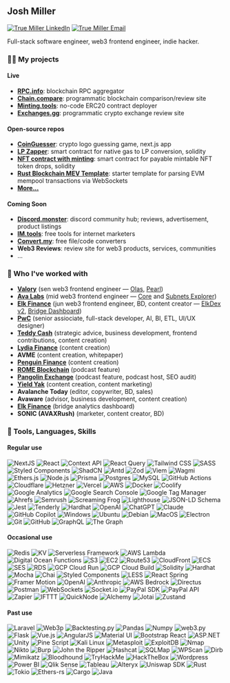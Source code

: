 <h2>Josh Miller</h2> 

[![True Miller LinkedIn](https://img.shields.io/badge/-LinkedIn-blue?style=flat-square&logo=Linkedin&logoColor=white&link=https://www.linkedin.com/in/pireseduardo/)](https://linkedin.com/in/truemiller)
[![True Miller Email](https://img.shields.io/badge/Gmail-Contact_Me-green?style=flat-square&logo=gmail&logoColor=FFFFFF&labelColor=red&color=white)](mailto://josh@truemiller.com)


Full-stack software engineer, web3 frontend engineer, indie hacker.

<h3>👨‍🏭 My projects</h3>

<h4>Live</h4>

- **[RPC.info](https://rpc.info)**: blockchain RPC aggregator
- **[Chain.compare](https://chain.compare)**: programmatic blockchain comparison/review site
- **[Minting.tools](https://minting.tools)**: no-code ERC20 contract deployer
- **[Exchanges.gg](https://exchanges.gg)**: programmatic crypto exchange review site

<h4>Open-source repos</h4>

- **[CoinGuesser](https://github.com/truemiller/coinguesser)**: crypto logo guessing game, next.js app
- **[LP Zapper](https://github.com/truemiller/lp-zapper)**: smart contract for native gas to LP conversion, solidity 
- **[NFT contract with minting](https://github.com/truemiller/nft-contract-with-minting)**: smart contract for payable mintable NFT token drops, solidity
- **[Rust Blockchain MEV Template](https://github.com/truemiller/rust-mev-template)**: starter template for parsing EVM mempool transactions via WebSockets
- **[More...](https://github.com/truemiller?tab=repositories&q=&type=public&language=&sort=)**

<h4>Coming Soon</h4>

- **[Discord.monster](https://discord.monster)**: discord community hub; reviews, advertisement, product listings
- **[IM.tools](https://im.tools)**: free tools for internet marketers
- **[Convert.my](https://convert.my)**: free file/code converters
- **Web3 Reviews**: review site for web3 products, services, communities
- ...

<h3>🤝 Who I've worked with</h3>
 
- **[Valory](https://valory.xyz)** (sen web3 frontend engineer &mdash; [Olas](https://olas.network), [Pearl](https://olas.network/operate))
- **[Ava Labs](https://avalabs.org)** (mid web3 frontend engineer &mdash; [Core](https://core.app) and [Subnets Explorer](https://subnets.avax.network))
- **[Elk Finance](https://elk.finance)** (jun web3 frontend engineer, BD, content creator &mdash; [ElkDex v2](https://app.elk.finance), [Bridge Dashboard](https://dashboard.elk.finance))
- **[PwC](https://pwc.co.uk)** (senior assiociate, full-stack developer, AI, BI, ETL, UI/UX designer)
- **[Teddy Cash](https://teddy.cash)** (strategic advice, business development, frontend contributions, content creation)
- **[Lydia Finance](http://lydia.finance)** (content creation)
- **AVME** (content creation, whitepaper)
- **[Penguin Finance](https://penguin.finance)** (content creation)
- **[ROME Blockchain](https://romeblockchain.com/)** (podcast feature)
- **[Pangolin Exchange](https://pangolin.exchange)** (podcast feature, podcast host, SEO audit)
- **[Yield Yak](https://yieldyak.com)** (content creation, content marketing)
- **Avalanche Today** (editor, copywriter, BD, sales)
- **Avaware** (advisor, business development, content creation)
- **[Elk Finance](https://elk.finance)** (bridge analytics dashboard)
- **SONIC (AVAXRush)** (marketer, content creator, BD)

<h3>🧰 Tools, Languages, Skills</h3>

<h4>Regular use</h4>

![NextJS](https://img.shields.io/badge/NextJS-000000?style=for-the-badge&logo=nextdotjs&logoColor=white)
![React](https://img.shields.io/badge/React-20232A?style=for-the-badge&logo=react&logoColor=61DAFB)
![Context API](https://img.shields.io/badge/Context_API-20232A?style=for-the-badge&logo=react&logoColor=61DAFB)
![React Query](https://img.shields.io/badge/React_Query-FF4154?style=for-the-badge&logo=reactquery&logoColor=white)
![Tailwind CSS](https://img.shields.io/badge/Tailwind_CSS-38B2AC?style=for-the-badge&logo=tailwind-css&logoColor=white)
![SASS](https://img.shields.io/badge/SASS-CC6699?style=for-the-badge&logo=sass&logoColor=white)
![Styled Components](https://img.shields.io/badge/Styled_Components-DB7093?style=for-the-badge&logo=styled-components&logoColor=white)
![ShadCN](https://img.shields.io/badge/ShadCN-000000?style=for-the-badge&logo=shadcn&logoColor=white)
![Antd](https://img.shields.io/badge/Antd-0170FE?style=for-the-badge&logo=ant-design&logoColor=white)
![Zod](https://img.shields.io/badge/Zod-000000?style=for-the-badge)
![Viem](https://img.shields.io/badge/Viem-000000?style=for-the-badge)
![Wagmi](https://img.shields.io/badge/Wagmi-000000?style=for-the-badge)
![Ethers.js](https://img.shields.io/badge/Ethers.js-3C3C3D?style=for-the-badge&logo=ethereum&logoColor=white)
![Node.js](https://img.shields.io/badge/Node.js-339933?style=for-the-badge&logo=nodedotjs&logoColor=white)
![Prisma](https://img.shields.io/badge/Prisma-2D3748?style=for-the-badge&logo=prisma&logoColor=white)
![Postgres](https://img.shields.io/badge/Postgres-4169E1?style=for-the-badge&logo=postgresql&logoColor=white)
![MySQL](https://img.shields.io/badge/MySQL-4479A1?style=for-the-badge&logo=mysql&logoColor=white)
![GitHub Actions](https://img.shields.io/badge/GitHub_Actions-2088FF?style=for-the-badge&logo=github-actions&logoColor=white)
![Cloudflare](https://img.shields.io/badge/Cloudflare-F38020?style=for-the-badge&logo=cloudflare&logoColor=white)
![Hetzner](https://img.shields.io/badge/Hetzner-DC143C?style=for-the-badge&logo=hetzner&logoColor=white)
![Vercel](https://img.shields.io/badge/Vercel-000000?style=for-the-badge&logo=vercel&logoColor=white)
![AWS](https://img.shields.io/badge/AWS-232F3E?style=for-the-badge&logo=amazon-aws&logoColor=white)
![Docker](https://img.shields.io/badge/Docker-2496ED?style=for-the-badge&logo=docker&logoColor=white)
![Coolify](https://img.shields.io/badge/Coolify-000000?style=for-the-badge)
![Google Analytics](https://img.shields.io/badge/Google_Analytics-E37400?style=for-the-badge&logo=google-analytics&logoColor=white)
![Google Search Console](https://img.shields.io/badge/Google_Search_Console-4285F4?style=for-the-badge&logo=google&logoColor=white)
![Google Tag Manager](https://img.shields.io/badge/Google_Tag_Manager-246FDB?style=for-the-badge&logo=google-tag-manager&logoColor=white)
![Ahrefs](https://img.shields.io/badge/Ahrefs-0072F5?style=for-the-badge&logo=ahrefs&logoColor=white)
![Semrush](https://img.shields.io/badge/Semrush-E34133?style=for-the-badge&logo=semrush&logoColor=white)
![Screaming Frog](https://img.shields.io/badge/Screaming_Frog-00FF00?style=for-the-badge)
![Lighthouse](https://img.shields.io/badge/Lighthouse-F44B21?style=for-the-badge&logo=lighthouse&logoColor=white)
![JSON-LD Schema](https://img.shields.io/badge/JSON--LD_Schema-000000?style=for-the-badge)
![Jest](https://img.shields.io/badge/Jest-C21325?style=for-the-badge&logo=jest&logoColor=white)
![Tenderly](https://img.shields.io/badge/Tenderly-5945FF?style=for-the-badge&logo=tenderly&logoColor=white)
![Hardhat](https://img.shields.io/badge/Hardhat-FFF?style=for-the-badge&logo=ethereum&logoColor=black)
![OpenAI](https://img.shields.io/badge/OpenAI-412991?style=for-the-badge&logo=openai&logoColor=white)
![ChatGPT](https://img.shields.io/badge/ChatGPT-34A853?style=for-the-badge&logo=chatgpt&logoColor=white)
![Claude](https://img.shields.io/badge/Claude-FFD700?style=for-the-badge)
![GitHub Copilot](https://img.shields.io/badge/GitHub_Copilot-5C5C5C?style=for-the-badge&logo=github&logoColor=white)
![Windows](https://img.shields.io/badge/Windows-0078D6?style=for-the-badge&logo=windows&logoColor=white)
![Ubuntu](https://img.shields.io/badge/Ubuntu-E95420?style=for-the-badge&logo=ubuntu&logoColor=white)
![Debian](https://img.shields.io/badge/Debian-A81D33?style=for-the-badge&logo=debian&logoColor=white)
![MacOS](https://img.shields.io/badge/MacOS-000000?style=for-the-badge&logo=apple&logoColor=white)
![Electron](https://img.shields.io/badge/Electron-47848F?style=for-the-badge&logo=electron&logoColor=white)
![Git](https://img.shields.io/badge/Git-F05032?style=for-the-badge&logo=git&logoColor=white)
![GitHub](https://img.shields.io/badge/GitHub-181717?style=for-the-badge&logo=github&logoColor=white)
![GraphQL](https://img.shields.io/badge/GraphQL-E10098?style=for-the-badge&logo=graphql&logoColor=white)
![The Graph](https://img.shields.io/badge/The_Graph-0055FF?style=for-the-badge&logo=the-graph&logoColor=white)

<h4>Occasional use</h4>
 
![Redis](https://img.shields.io/badge/Redis-DC382D?style=for-the-badge&logo=redis&logoColor=white)
![KV](https://img.shields.io/badge/KV-DC382D?style=for-the-badge&logo=redis&logoColor=white)
![Serverless Framework](https://img.shields.io/badge/Serverless-000000?style=for-the-badge&logo=serverless&logoColor=white)
![AWS Lambda](https://img.shields.io/badge/AWS_Lambda-FF9900?style=for-the-badge&logo=amazon-aws&logoColor=white)
![Digital Ocean Functions](https://img.shields.io/badge/DigitalOcean_Functions-0080FF?style=for-the-badge&logo=digitalocean&logoColor=white)
![S3](https://img.shields.io/badge/AWS_S3-569A31?style=for-the-badge&logo=amazon-s3&logoColor=white)
![EC2](https://img.shields.io/badge/AWS_EC2-FF9900?style=for-the-badge&logo=amazon-ec2&logoColor=white)
![Route53](https://img.shields.io/badge/AWS_Route_53-232F3E?style=for-the-badge&logo=amazon-aws&logoColor=white)
![CloudFront](https://img.shields.io/badge/AWS_CloudFront-FF9900?style=for-the-badge&logo=amazon-aws&logoColor=white)
![ECS](https://img.shields.io/badge/AWS_ECS-FF9900?style=for-the-badge&logo=amazon-aws&logoColor=white)
![SES](https://img.shields.io/badge/AWS_SES-569A31?style=for-the-badge&logo=amazon-ses&logoColor=white)
![RDS](https://img.shields.io/badge/AWS_RDS-527FFF?style=for-the-badge&logo=amazon-rds&logoColor=white)
![GCP Cloud Run](https://img.shields.io/badge/GCP_Cloud_Run-4285F4?style=for-the-badge&logo=google-cloud&logoColor=white)
![GCP Cloud Build](https://img.shields.io/badge/GCP_Cloud_Build-4285F4?style=for-the-badge&logo=google-cloud&logoColor=white)
![Solidity](https://img.shields.io/badge/Solidity-363636?style=for-the-badge&logo=solidity&logoColor=white)
![Hardhat](https://img.shields.io/badge/Hardhat-FFF?style=for-the-badge&logo=ethereum&logoColor=black)
![Mocha](https://img.shields.io/badge/Mocha-8D6748?style=for-the-badge&logo=mocha&logoColor=white)
![Chai](https://img.shields.io/badge/Chai-A30701?style=for-the-badge&logo=chai&logoColor=white)
![Styled Components](https://img.shields.io/badge/Styled_Components-DB7093?style=for-the-badge&logo=styled-components&logoColor=white)
![LESS](https://img.shields.io/badge/LESS-1D365D?style=for-the-badge&logo=less&logoColor=white)
![React Spring](https://img.shields.io/badge/React_Spring-000000?style=for-the-badge&logo=react&logoColor=61DAFB)
![Framer Motion](https://img.shields.io/badge/Framer_Motion-0055FF?style=for-the-badge&logo=framer&logoColor=white)
![OpenAI](https://img.shields.io/badge/OpenAI-412991?style=for-the-badge&logo=openai&logoColor=white)
![Anthropic](https://img.shields.io/badge/Anthropic-000000?style=for-the-badge)
![AWS Bedrock](https://img.shields.io/badge/AWS_Bedrock-232F3E?style=for-the-badge&logo=amazon-aws&logoColor=white)
![Directus](https://img.shields.io/badge/Directus-263238?style=for-the-badge&logo=directus&logoColor=white)
![Postman](https://img.shields.io/badge/Postman-FF6C37?style=for-the-badge&logo=postman&logoColor=white)
![WebSockets](https://img.shields.io/badge/node:ws-000000?style=for-the-badge&logo=nodedotjs&logoColor=white)
![Socket.io](https://img.shields.io/badge/Socket.io-010101?style=for-the-badge&logo=socket.io&logoColor=white)
![PayPal SDK](https://img.shields.io/badge/PayPal_SDK-00457C?style=for-the-badge&logo=paypal&logoColor=white)
![PayPal API](https://img.shields.io/badge/PayPal_API-003087?style=for-the-badge&logo=paypal&logoColor=white)
![Zapier](https://img.shields.io/badge/Zapier-FF4A00?style=for-the-badge&logo=zapier&logoColor=white)
![IFTTT](https://img.shields.io/badge/IFTTT-000000?style=for-the-badge&logo=ifttt&logoColor=white)
![QuickNode](https://img.shields.io/badge/QuickNode-1769FF?style=for-the-badge&logo=quicknode&logoColor=white)
![Alchemy](https://img.shields.io/badge/Alchemy-0A0A0A?style=for-the-badge&logo=alchemy&logoColor=white)
![Jotai](https://img.shields.io/badge/Jotai-000000?style=for-the-badge&logo=react&logoColor=61DAFB)
![Zustand](https://img.shields.io/badge/Zustand-000000?style=for-the-badge&logo=react&logoColor=61DAFB)
 
<h4>Past use</h4> 
 
![Laravel](https://img.shields.io/badge/Laravel-FF2D20?style=for-the-badge&logo=laravel&logoColor=white)
![Web3p](https://img.shields.io/badge/Web3p-000000?style=for-the-badge&logo=web3p&logoColor=white)
![Backtesting.py](https://img.shields.io/badge/Backtesting.py-000000?style=for-the-badge)
![Pandas](https://img.shields.io/badge/Pandas-150458?style=for-the-badge&logo=pandas&logoColor=white)
![Numpy](https://img.shields.io/badge/Numpy-013243?style=for-the-badge&logo=numpy&logoColor=white)
![web3.py](https://img.shields.io/badge/web3.py-333?style=for-the-badge)
![Flask](https://img.shields.io/badge/Flask-000000?style=for-the-badge&logo=flask&logoColor=white)
![Vue.js](https://img.shields.io/badge/Vue.js-4FC08D?style=for-the-badge&logo=vue-dot-js&logoColor=white)
![AngularJS](https://img.shields.io/badge/AngularJS-E23237?style=for-the-badge&logo=angularjs&logoColor=white)
![Material UI](https://img.shields.io/badge/Material_UI-007FFF?style=for-the-badge&logo=mui&logoColor=white)
![Bootstrap React](https://img.shields.io/badge/Bootstrap_React-563D7C?style=for-the-badge&logo=bootstrap&logoColor=white)
![ASP.NET](https://img.shields.io/badge/ASP.NET-512BD4?style=for-the-badge&logo=dotnet&logoColor=white)
![Unity](https://img.shields.io/badge/Unity-000000?style=for-the-badge&logo=unity&logoColor=white)
![Pine Script](https://img.shields.io/badge/TradingView-Pine_Script-0091E6?style=for-the-badge&logo=tradingview&logoColor=white)
![Kali Linux](https://img.shields.io/badge/Kali_Linux-557C94?style=for-the-badge&logo=kalilinux&logoColor=white)
![Metasploit](https://img.shields.io/badge/Metasploit-3072B3?style=for-the-badge)
![ExploitDB](https://img.shields.io/badge/ExploitDB-000000?style=for-the-badge)
![Nmap](https://img.shields.io/badge/Nmap-4682B4?style=for-the-badge&logo=nmap&logoColor=white)
![Nikto](https://img.shields.io/badge/Nikto-000000?style=for-the-badge)
![Burp](https://img.shields.io/badge/Burp_Suite-FF7043?style=for-the-badge&logo=burpsuite&logoColor=white)
![John the Ripper](https://img.shields.io/badge/John_the_Ripper-000000?style=for-the-badge)
![Hashcat](https://img.shields.io/badge/Hashcat-000000?style=for-the-badge)
![SQLMap](https://img.shields.io/badge/SQLMap-000000?style=for-the-badge)
![WPScan](https://img.shields.io/badge/WPScan-000000?style=for-the-badge&logo=wordpress&logoColor=white)
![Dirb](https://img.shields.io/badge/Dirb-000000?style=for-the-badge)
![Mimikatz](https://img.shields.io/badge/Mimikatz-000000?style=for-the-badge)
![Bloodhound](https://img.shields.io/badge/Bloodhound-000000?style=for-the-badge)
![TryHackMe](https://img.shields.io/badge/TryHackMe-111?style=for-the-badge&logo=tryhackme&logoColor=white)
![HackTheBox](https://img.shields.io/badge/HackTheBox-9FEF00?style=for-the-badge&logo=hack-the-box&logoColor=black)
![Wordpress](https://img.shields.io/badge/Wordpress-21759B?style=for-the-badge&logo=wordpress&logoColor=white)
![Power BI](https://img.shields.io/badge/Power_BI-F2C811?style=for-the-badge&logo=power-bi&logoColor=white)
![Qlik Sense](https://img.shields.io/badge/Qlik_Sense-3FA9F5?style=for-the-badge&logo=qlik&logoColor=white)
![Tableau](https://img.shields.io/badge/Tableau-E97627?style=for-the-badge&logo=tableau&logoColor=white)
![Alteryx](https://img.shields.io/badge/Alteryx-276DC3?style=for-the-badge&logo=alteryx&logoColor=white)
![Uniswap SDK](https://img.shields.io/badge/Uniswap_SDK-FF007A?style=for-the-badge&logo=uniswap&logoColor=white)
![Rust](https://img.shields.io/badge/Rust-000000?style=for-the-badge&logo=rust&logoColor=white)
![Tokio](https://img.shields.io/badge/Tokio-000000?style=for-the-badge)
![Ethers-rs](https://img.shields.io/badge/Ethers_rs-000000?style=for-the-badge)
![Cargo](https://img.shields.io/badge/Cargo-000000?style=for-the-badge&logo=rust&logoColor=white)
![Java](https://img.shields.io/badge/Java-007396?style=for-the-badge&logo=java&logoColor=white)
